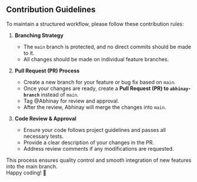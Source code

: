 ## Contribution Guidelines

To maintain a structured workflow, please follow these contribution rules:

1. **Branching Strategy**  
   - The `main` branch is protected, and no direct commits should be made to it.  
   - All changes should be made on individual feature branches.  

2. **Pull Request (PR) Process**  
   - Create a new branch for your feature or bug fix based on `main`.  
   - Once your changes are ready, create a **Pull Request (PR) to `abhinay-branch`** instead of `main`.  
   - Tag @Abhinay for review and approval.  
   - After the review, Abhinay will merge the changes into `main`.  

3. **Code Review & Approval**  
   - Ensure your code follows project guidelines and passes all necessary tests.  
   - Provide a clear description of your changes in the PR.  
   - Address review comments if any modifications are requested.  

This process ensures quality control and smooth integration of new features into the main branch.  
Happy coding! 🚀  
